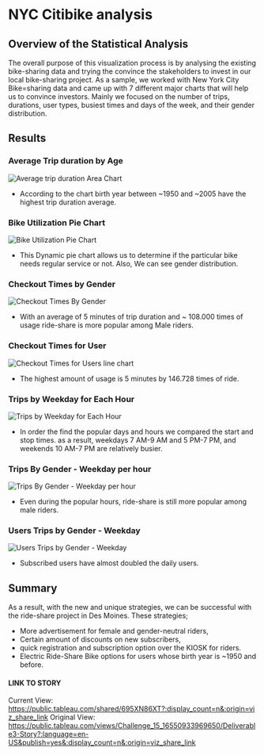 # NYC Citibike analysis 
## Overview of the Statistical Analysis

The overall purpose of this visualization process is by analysing the existing bike-sharing data and trying the convince the stakeholders to invest in our local bike-sharing project. As a sample, we worked with New York City Bike=sharing data and came up with 7 different major charts that will help us to convince investors. Mainly we focused on the number of trips, durations, user types, busiest times and days of the week, and their gender distribution.
## Results
### Average Trip duration by Age
![Average trip duration Area Chart](https://user-images.githubusercontent.com/98247252/172534271-0c62a4d4-45e3-4e11-81c3-908b9c35b11d.png)
- According to the chart birth year between ~1950 and ~2005 have the highest trip duration average.
### Bike Utilization Pie Chart
![Bike Utilization Pie Chart](https://user-images.githubusercontent.com/98247252/172534350-08ec99e2-dbd6-40c9-8a9d-02a986da956e.png)
- This Dynamic pie chart allows us to determine if the particular bike needs regular service or not. Also, We can see gender distribution.
### Checkout Times by Gender
![Checkout Times By Gender ](https://user-images.githubusercontent.com/98247252/172535184-ba574021-4a48-4ae0-873d-8c394a6c38f7.png)
- With an average of 5 minutes of trip duration and ~ 108.000 times of usage ride-share is more popular among Male riders.
### Checkout Times for User
![Checkout Times for  Users line chart](https://user-images.githubusercontent.com/98247252/172535487-31170d8a-0d72-478c-96e4-c7a408ac48f3.png)
- The highest amount of usage is 5 minutes by 146.728 times of ride.
### Trips by Weekday for Each Hour
![Trips by Weekday for Each Hour](https://user-images.githubusercontent.com/98247252/172535698-696e33a2-b6a2-40e8-acb6-2177549c1c94.png)
- In order the find the popular days and hours we compared the start and stop times. as a result, weekdays 7 AM-9 AM and 5 PM-7 PM, and weekends 10 AM-7 PM are relatively busier.
### Trips By Gender - Weekday per hour
![Trips By Gender - Weekday per hour](https://user-images.githubusercontent.com/98247252/172536152-9562cbfb-8e6b-472b-bd5f-0bdf5d82b598.png)
- Even during the popular hours, ride-share is still more popular among male riders.
### Users Trips by Gender - Weekday
![Users Trips by Gender - Weekday](https://user-images.githubusercontent.com/98247252/172537406-d5d6c05a-0bdf-4cdf-8f33-efe5b365e085.png)
- Subscribed users have almost doubled the daily users.
## Summary
As a result, with the new and unique strategies, we can be successful with the ride-share project in Des Moines. These strategies;
- More advertisement for female and gender-neutral riders,
- Certain amount of discounts on new subscribers,
- quick registration and subscription option over the KIOSK for riders.
- Electric Ride-Share Bike options for users whose birth year is ~1950 and before.

#### LINK TO STORY 
Current View: https://public.tableau.com/shared/695XN86XT?:display_count=n&:origin=viz_share_link
Original View: https://public.tableau.com/views/Challenge_15_16550933969650/Deliverable3-Story?:language=en-US&publish=yes&:display_count=n&:origin=viz_share_link


